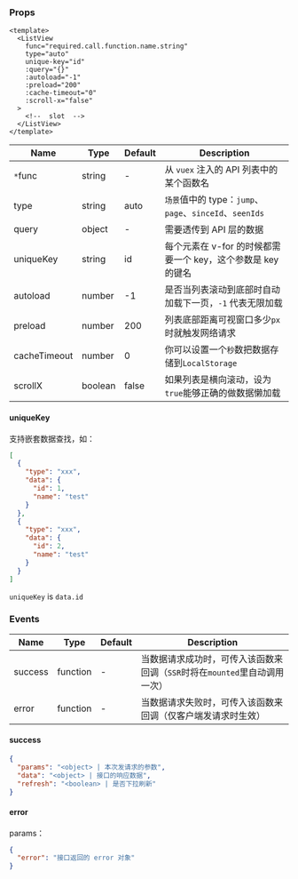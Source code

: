 ### Props

```vue
<template>
  <ListView
    func="required.call.function.name.string"
    type="auto"
    unique-key="id"
    :query="{}"
    :autoload="-1"
    :preload="200"
    :cache-timeout="0"
    :scroll-x="false"
  >
    <!--  slot  -->
  </ListView>
</template>
```


| Name | Type | Default | Description |
| --- | --- | --- | ---- |
| `*`func | string | - | 从 `vuex` 注入的 API 列表中的某个函数名 |
| type | string | auto | `场景`值中的 type：`jump`、`page`、`sinceId`、`seenIds` |
| query | object | - | 需要透传到 API 层的数据 |
| uniqueKey | string | id | 每个元素在 v-for 的时候都需要一个 key，这个参数是 key 的键名 |
| autoload | number | -1 | 是否当列表滚动到底部时自动加载下一页，`-1` 代表无限加载 |
| preload | number | 200 | 列表底部距离可视窗口多少`px`时就触发网络请求 |
| cacheTimeout | number | 0 | 你可以设置一个`秒`数把数据存储到`LocalStorage` |
| scrollX | boolean | false | 如果列表是横向滚动，设为`true`能够正确的做数据懒加载  |

#### uniqueKey
支持嵌套数据查找，如：
```json
[
  {
    "type": "xxx",
    "data": {
      "id": 1,
      "name": "test"
    }
  },
  {
    "type": "xxx",
    "data": {
      "id": 2,
      "name": "test"
    }
  }
]
```
`uniqueKey` is `data.id`

### Events

| Name | Type | Default | Description |
| --- | --- | --- | ---- |
| success | function | - | 当数据请求成功时，可传入该函数来回调（`SSR`时将在`mounted`里自动调用一次） |
| error | function | - | 当数据请求失败时，可传入该函数来回调（仅客户端发请求时生效） |

#### success
```json
{
  "params": "<object> | 本次发请求的参数",
  "data": "<object> | 接口的响应数据",
  "refresh": "<boolean> | 是否下拉刷新"
}
```

#### error
params：
```json
{
  "error": "接口返回的 error 对象"
}
```
